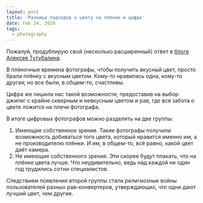 ```yaml
---
layout: post
title: 'Разница подходов к цвету на плёнке и цифре'
date: Feb 24, 2010
tags:
  - photography
---
```


Пожалуй, продублирую свой (несколько расширенный) ответ в [блоге Алексея Тутубалина](http://blog.lexa.ru/2010/02/24/ostrotupokonechniki.html "Остротупоконечники").

В плёночные времена фотографы, чтобы получить вкусный цвет, просто брали плёнку с вкусным цветом. Кому-то нравилась одна, кому-то другая; но все были, в общем-то, счастливы.

Цифра же лишила нас такой возможности, предоставив на выбор джипег с крайне скверным и невкусным цветом и рав, где вся забота о цвете ложится на плечи фотографа.

В итоге цифровых фотографов можно разделить на две группы:

1. Имеющие собственное зрение. Такие фотографы получили возможность добиваться того цвета, который нравится именно им, а не производителю плёнки. И им, в общем-то, всё равно, какой цвет даёт камера.
2. Не имеющие собственного зрения. Эти скорее будут плакать, что на плёнке цвета лучше. Что неудивительно, ведь над каждой не один год трудились сотни специалистов.

Следствием появления второй группы стали религиозные войны пользователей разных рав-конвертеров, утверждающих, что одни дают лучший цвет, чем другие.
